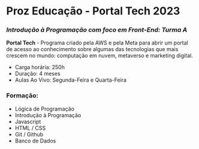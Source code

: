 # Proz Educação - Portal Tech 2023

### *Introdução à Programação com foco em Front-End: Turma A*

**Portal Tech** - Programa criado pela AWS e pela Meta para abrir um portal de acesso ao conhecimento sobre algumas das tecnologias que mais crescem no mundo: computação em nuvem, metaverso e marketing digital.

 - Carga horária: 250h 
 - Duração: 4 meses 
 - Aulas Ao Vivo: Segunda-Feira e Quarta-Feira



### Formação:
- Lógica de Programação
- Introdução à Programação
- Javascript
- HTML / CSS
- Git / Github
- Banco de Dados




